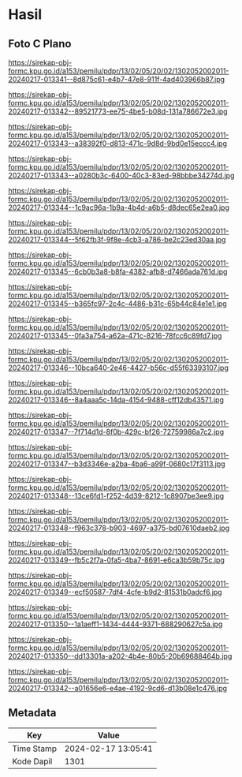 # Hasil

## Foto C Plano

https://sirekap-obj-formc.kpu.go.id/a153/pemilu/pdpr/13/02/05/20/02/1302052002011-20240217-013341--8d875c61-e4b7-47e8-911f-4ad403966b87.jpg

https://sirekap-obj-formc.kpu.go.id/a153/pemilu/pdpr/13/02/05/20/02/1302052002011-20240217-013342--89521773-ee75-4be5-b08d-131a786672e3.jpg

https://sirekap-obj-formc.kpu.go.id/a153/pemilu/pdpr/13/02/05/20/02/1302052002011-20240217-013343--a38392f0-d813-471c-9d8d-9bd0e15eccc4.jpg

https://sirekap-obj-formc.kpu.go.id/a153/pemilu/pdpr/13/02/05/20/02/1302052002011-20240217-013343--a0280b3c-6400-40c3-83ed-98bbbe34274d.jpg

https://sirekap-obj-formc.kpu.go.id/a153/pemilu/pdpr/13/02/05/20/02/1302052002011-20240217-013344--1c9ac96a-1b9a-4b4d-a6b5-d8dec65e2ea0.jpg

https://sirekap-obj-formc.kpu.go.id/a153/pemilu/pdpr/13/02/05/20/02/1302052002011-20240217-013344--5f62fb3f-9f8e-4cb3-a786-be2c23ed30aa.jpg

https://sirekap-obj-formc.kpu.go.id/a153/pemilu/pdpr/13/02/05/20/02/1302052002011-20240217-013345--6cb0b3a8-b8fa-4382-afb8-d7466ada761d.jpg

https://sirekap-obj-formc.kpu.go.id/a153/pemilu/pdpr/13/02/05/20/02/1302052002011-20240217-013345--b365fc97-2c4c-4486-b31c-65b44c84e1e1.jpg

https://sirekap-obj-formc.kpu.go.id/a153/pemilu/pdpr/13/02/05/20/02/1302052002011-20240217-013345--0fa3a754-a62a-471c-8216-78fcc6c89fd7.jpg

https://sirekap-obj-formc.kpu.go.id/a153/pemilu/pdpr/13/02/05/20/02/1302052002011-20240217-013346--10bca640-2e46-4427-b56c-d55f63393107.jpg

https://sirekap-obj-formc.kpu.go.id/a153/pemilu/pdpr/13/02/05/20/02/1302052002011-20240217-013346--8a4aaa5c-14da-4154-9488-cff12db43571.jpg

https://sirekap-obj-formc.kpu.go.id/a153/pemilu/pdpr/13/02/05/20/02/1302052002011-20240217-013347--7f714d1d-8f0b-429c-bf26-72759986a7c2.jpg

https://sirekap-obj-formc.kpu.go.id/a153/pemilu/pdpr/13/02/05/20/02/1302052002011-20240217-013347--b3d3346e-a2ba-4ba6-a99f-0680c17f3113.jpg

https://sirekap-obj-formc.kpu.go.id/a153/pemilu/pdpr/13/02/05/20/02/1302052002011-20240217-013348--13ce6fd1-f252-4d39-8212-1c8907be3ee9.jpg

https://sirekap-obj-formc.kpu.go.id/a153/pemilu/pdpr/13/02/05/20/02/1302052002011-20240217-013348--f963c378-b903-4697-a375-bd07610daeb2.jpg

https://sirekap-obj-formc.kpu.go.id/a153/pemilu/pdpr/13/02/05/20/02/1302052002011-20240217-013349--fb5c2f7a-0fa5-4ba7-8691-e6ca3b59b75c.jpg

https://sirekap-obj-formc.kpu.go.id/a153/pemilu/pdpr/13/02/05/20/02/1302052002011-20240217-013349--ecf50587-7df4-4cfe-b9d2-81531b0adcf6.jpg

https://sirekap-obj-formc.kpu.go.id/a153/pemilu/pdpr/13/02/05/20/02/1302052002011-20240217-013350--1a1aeff1-1434-4444-9371-688290627c5a.jpg

https://sirekap-obj-formc.kpu.go.id/a153/pemilu/pdpr/13/02/05/20/02/1302052002011-20240217-013350--dd13301a-a202-4b4e-80b5-20b69688464b.jpg

https://sirekap-obj-formc.kpu.go.id/a153/pemilu/pdpr/13/02/05/20/02/1302052002011-20240217-013342--a01656e6-e4ae-4192-9cd6-d13b08e1c476.jpg


## Metadata

| Key        | Value               |
| ---------- | ------------------- |
| Time Stamp | 2024-02-17 13:05:41 |
| Kode Dapil | 1301                |



